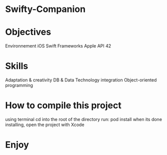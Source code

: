 # Swifty-Companion

# Objectives
Environnement iOS 
Swift 
Frameworks Apple 
API 42 

# Skills
Adaptation & creativity 
DB & Data 
Technology integration 
Object-oriented programming 

# How to compile this project
using terminal cd into the root of the directory
run: pod install
when its done installing, open the project with Xcode
# Enjoy
